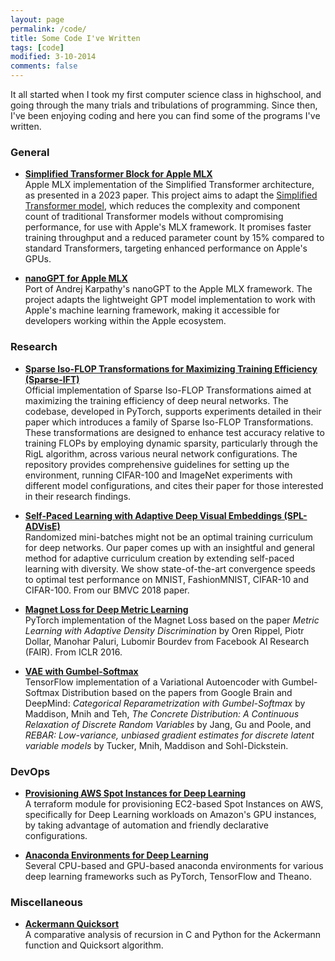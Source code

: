 ```yaml
---
layout: page
permalink: /code/
title: Some Code I've Written
tags: [code]
modified: 3-10-2014
comments: false
---
```



It all started when I took my first computer science class in highschool, and
going through the many trials and tribulations of programming. Since then, I've
been enjoying coding and here you can find some of the programs I've written.

### General

* [**Simplified Transformer Block for Apple
  MLX**](https://github.com/vithursant/SimplifiedTransformers_mlx)<br>
Apple MLX implementation of the Simplified Transformer architecture, as
presented in a 2023 paper. This project aims to adapt the [Simplified
Transformer model](https://arxiv.org/abs/2311.01906), which reduces the
complexity and component count of traditional Transformer models without
compromising performance, for use with Apple's MLX framework. It promises faster
training throughput and a reduced parameter count by 15% compared to standard
Transformers, targeting enhanced performance on Apple's GPUs. 

* [**nanoGPT for Apple MLX**](https://github.com/vithursant/nanoGPT_mlx)<br>
Port of Andrej Karpathy's nanoGPT to the Apple MLX framework. The project adapts
the lightweight GPT model implementation to work with Apple's machine learning
framework, making it accessible for developers working within the Apple
ecosystem.

### Research

* [**Sparse Iso-FLOP Transformations for Maximizing Training Efficiency
  (Sparse-IFT)**](https://github.com/CerebrasResearch/Sparse-IFT)<br>
Official implementation of Sparse Iso-FLOP Transformations aimed at maximizing
the training efficiency of deep neural networks. The codebase, developed in
PyTorch, supports experiments detailed in their paper which introduces a family
of Sparse Iso-FLOP Transformations. These transformations are designed to
enhance test accuracy relative to training FLOPs by employing dynamic sparsity,
particularly through the RigL algorithm, across various neural network
configurations. The repository provides comprehensive guidelines for setting up
the environment, running CIFAR-100 and ImageNet experiments with different model
configurations, and cites their paper for those interested in their research
findings.

* [**Self-Paced Learning with Adaptive Deep Visual Embeddings
  (SPL-ADVisE)**](https://github.com/vithursant/SPL-ADVisE)<br>
  Randomized mini-batches might not be an optimal training curriculum for deep
  networks. Our paper comes up with an insightful and general method for
  adaptive curriculum creation by extending self-paced learning with diversity.
  We show state-of-the-art convergence speeds to optimal test performance on
  MNIST, FashionMNIST, CIFAR-10 and CIFAR-100. From our BMVC 2018 paper.

* [**Magnet Loss for Deep Metric
  Learning**](https://github.com/vithursant/MagnetLoss-PyTorch)<br>
  PyTorch implementation of the Magnet Loss based on the paper <i>Metric
  Learning with Adaptive Density Discrimination</i> by Oren Rippel, Piotr
  Dollar, Manohar Paluri, Lubomir Bourdev from Facebook AI Research (FAIR). From
  ICLR 2016.

* [**VAE with
  Gumbel-Softmax**](https://github.com/vithursant/VAE-Gumbel-Softmax)<br>
  TensorFlow implementation of a Variational Autoencoder with Gumbel-Softmax
  Distribution based on the papers from Google Brain and DeepMind:
  <i>Categorical Reparametrization with Gumbel-Softmax</i> by Maddison, Mnih and
  Teh, <i>The Concrete Distribution: A Continuous Relaxation of Discrete Random
  Variables</i> by Jang, Gu and Poole, and <i>REBAR: Low-variance, unbiased
  gradient estimates for discrete latent variable models</i> by Tucker, Mnih,
  Maddison and Sohl-Dickstein.
 
### DevOps

* [**Provisioning AWS Spot Instances for Deep
  Learning**](https://github.com/vithursant/terraform-aws-spotgpu)<br>
  A terraform module for provisioning EC2-based Spot Instances on AWS,
  specifically for Deep Learning workloads on Amazon's GPU instances, by taking
  advantage of automation and friendly declarative configurations.

* [**Anaconda Environments for Deep
  Learning**](https://github.com/vithursant/deep-learning-conda-envs)<br>
  Several CPU-based and GPU-based anaconda environments for various deep
  learning frameworks such as PyTorch, TensorFlow and Theano.

### Miscellaneous

* [**Ackermann
  Quicksort**](https://github.com/vithursant/Ackermann-Quicksort-Experiments)<br>
  A comparative analysis of recursion in C and Python for the Ackermann function
  and Quicksort algorithm.